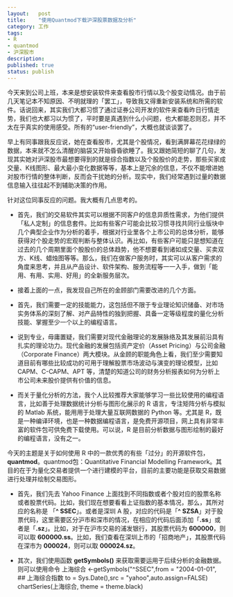 ```yaml
---
layout:   post
title:    "使用Quantmod下载沪深股票数据及分析"
category: 工作 
tags:     
- R
- quantmod
- 沪深股市
description: 
published: true
status: publish
---
```

 
今天来到公司上班，本来是想安装软件来查看股市行情以及个股变动情况。由于前几天笔记本不知原因、不明就理的「罢工」，导致我又得重新安装系统和所需的软件。话说回来，其实我们大都习惯了通过证券公司开发的软件来查看昨日行情走势，我们也大都习以为惯了，平时要是真遇到什么小问题，也大都能忍则忍，并不太在乎真实的使用感受。所有的“user-friendly”，大概也就谈谈罢了。
 
早上有同事跟我反应说，她在查看股市，尤其是个股情况，看到满屏幕花花绿绿的数据，本来就不怎么清醒的脑袋又开始昏昏欲睡了。我又跟她简短的聊了几句，发现其实她对沪深股市最想要得到的就是综合指数以及个股股价的走势，那些买家成交量、K线图形、最大最小变化数据等等，基本上是冗余的信息，不仅不能增进她对股市行情的整体判断，反而会干扰她的分析。现实中，我们经常遇到过量的数据信息输入往往起不到辅助决策的作用。
 
针对这位同事反应的问题。我大概有几点思考的。
 
<!-- more -->
 
 - 首先，我们的交易软件其实可以根据不同客户的信息异质性需求，为他们提供「私人定制」的信息套件。比如有些客户可能会比较习惯寻找共同行业版块中几个典型企业作为分析的着手，根据对行业里各个上市公司的总体分析，能够获得对个股走势的宏观判断与整体认识。再比如，有些客户可能只是想知道在过去的几个周期里面个股股价的总体趋势，他不想要看到诸如成交量、买卖双方、K线、蜡烛图等等。那么，我们在做客户服务时，其实可以从客户需求的角度来思考，并且从产品设计、软件架构、服务流程等一一入手，做到「能用、有用、实用、好用」的全新服务层次。
 
 - 接着上面的一点，我发现自己所在的金顾部门需要改进的几个方面。
 
  * 首先，我们需要一定的技能能力，这包括但不限于专业理论知识储备、对市场实务体系的深刻了解、对产品特性的独到把握、具备一定等级程度的量化分析技能、掌握至少一个以上的编程语言。
  
  * 说到专业，毋庸置疑，我们需要对现代金融理论的发展脉络及其发展前沿具有扎实的理论功力。现代金融的发展包括资产定价（Asset Pricing）与公司金融（Corporate Finance）两大模块。从金顾的职能角色上看，我们至少需要知道目前有哪些比较成功的可用于理解股票市场波动与演变的理论模型，比如 CAPM、C-CAPM、APT 等，清楚的知道公司的财务分析报表如何为分析上市公司未来股价提供有价值的信息。
  
  * 而关于量化分析的方法，我个人比较推荐大家能够学习一些比较使用的编程语言，比如善于处理数据统计分析与图形化展示的 R 语言，专注矩阵分析与模拟的 Matlab 系统，能用用于处理大量互联网数据的 Python 等。尤其是 R，既是一种编译环境，也是一种数据编程语言，是免费开源项目，网上具有非常丰富的软件包可供免费下载使用。可以说，R 是目前分析数据与图形绘制的最好的编程语言，没有之一。
  
 
今天的主题是关于如何使用 R 中的一款优秀的有些「过分」的开源软件包，**quantmod**。quantmod包：Quantitative Financial Modelling Framework。其目的在于为量化交易者提供一个进行建模的平台，目前的主要功能是获取交易数据进行处理并绘制交易图形。
 
 - 首先，我们先去 Yahoo Finance 上面找到不同指数或者个股对应的股票名称或者股票代码。比如，我们现在想要看看上证指数的基本情况，那么，其所对应的名称是 「**^ SSEC**」。或者是深圳 A 股，对应的代码是「**^ SZSA**」对于股票代码，这里需要区分沪市和深市的情况，在相应的代码后面添加「**.ss**」或者是「**.sz**」。比如，对于在沪市交易的浦发银行，其股票代码为 **600000**，则可以取 **600000.ss**。比如，我们查看在深圳上市的「招商地产」，其股票代码在深市为 **000024**，则可以取 **000024.sz**。
 
 - 其次，我们使用函数 **getSymbols()** 来获取需要运用于后续分析的金融数据。则可以使用命令
      上海综合 <-getSymbols("^SSEC",from = "2004-01-01", ## 上海综合指数
                to = Sys.Date(),src = "yahoo",auto.assign=FALSE)
      chartSeries(上海综合, theme = theme.black)
 
